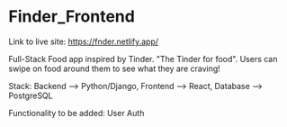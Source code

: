 # Finder_Frontend

Link to live site: https://fnder.netlify.app/

Full-Stack Food app inspired by Tinder. "The Tinder for food". Users can swipe on food around them to see what they are craving!

Stack: Backend --> Python/Django, Frontend --> React, Database --> PostgreSQL

Functionality to be added: User Auth
